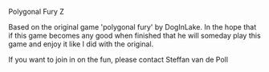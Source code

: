 Polygonal Fury Z

Based on the original game 'polygonal fury' by DogInLake. In the hope that if this game becomes any good when finished that he will someday play this game and enjoy it like I did with the original. 

If you want to join in on the fun, please contact Steffan van de Poll

